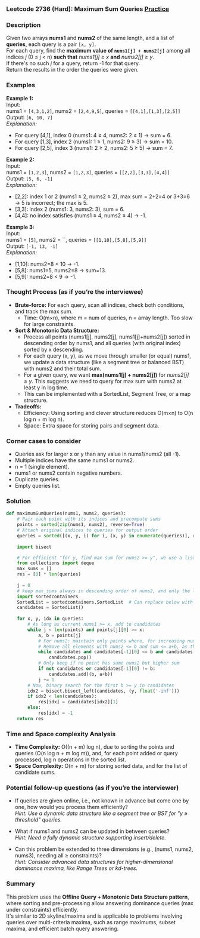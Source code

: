 ### Leetcode 2736 (Hard): Maximum Sum Queries [Practice](https://leetcode.com/problems/maximum-sum-queries)

### Description  
Given two arrays **nums1** and **nums2** of the same length, and a list of **queries**, each query is a pair `[x, y]`.  
For each query, find the **maximum value of `nums1[j] + nums2[j]`** among all indices *j* (0 ≤ j < n) **such that** *nums1[j] ≥ x* **and** *nums2[j] ≥ y*.  
If there's no such *j* for a query, return -1 for that query.  
Return the results in the order the queries were given.

### Examples  

**Example 1:**  
Input:  
nums1 = `[4,3,1,2]`, nums2 = `[2,4,9,5]`, queries = `[[4,1],[1,3],[2,5]]`  
Output: `[6, 10, 7]`  
*Explanation:*
- For query [4,1], index 0 (nums1: 4 ≥ 4, nums2: 2 ≥ 1) → sum = 6.  
- For query [1,3], index 2 (nums1: 1 ≥ 1, nums2: 9 ≥ 3) → sum = 10.  
- For query [2,5], index 3 (nums1: 2 ≥ 2, nums2: 5 ≥ 5) → sum = 7.

**Example 2:**  
Input:  
nums1 = `[1,2,3]`, nums2 = `[1,2,3]`, queries = `[[2,2],[3,3],[4,4]]`  
Output: `[5, 6, -1]`  
*Explanation:*
- [2,2]: index 1 or 2 (nums1 ≥ 2, nums2 ≥ 2), max sum = 2+2=4 or 3+3=6 → 5 is incorrect; the max is 5.  
- [3,3]: index 2 (nums1: 3, nums2: 3), sum = 6.  
- [4,4]: no index satisfies (nums1 ≥ 4, nums2 ≥ 4) → -1.

**Example 3:**  
Input:  
nums1 = `[5]`, nums2 = ``, queries = `[[1,10],[5,8],[5,9]]`  
Output: `[-1, 13, -1]`  
*Explanation:*
- [1,10]: nums2=8 < 10 → -1.  
- [5,8]: nums1=5, nums2=8 → sum=13.  
- [5,9]: nums2=8 < 9 → -1.

### Thought Process (as if you’re the interviewee)  
- **Brute-force:** For each query, scan all indices, check both conditions, and track the max sum.  
  - Time: O(m×n), where m = num of queries, n = array length. Too slow for large constraints.
- **Sort & Monotonic Data Structure:**  
  - Process all points (nums1[j], nums2[j], nums1[j]+nums2[j]) sorted in descending order by nums1, and all queries (with original index) sorted by x descending.
  - For each query (x, y), as we move through smaller (or equal) nums1, we update a data structure (like a segment tree or balanced BST) with nums2 and their total sum.
  - For a given query, we want **max(nums1[j] + nums2[j])** for *nums2[j] ≥ y*. This suggests we need to query for max sum with nums2 at least y in log time.
  - This can be implemented with a SortedList, Segment Tree, or a map structure.
- **Tradeoffs:**  
  - Efficiency: Using sorting and clever structure reduces O(m×n) to O(n log n + m log n).
  - Space: Extra space for storing pairs and segment data.

### Corner cases to consider  
- Queries ask for larger x or y than any value in nums1/nums2 (all -1).
- Multiple indices have the same nums1 or nums2.
- n = 1 (single element).
- nums1 or nums2 contain negative numbers.
- Duplicate queries.
- Empty queries list.

### Solution

```python
def maximumSumQueries(nums1, nums2, queries):
    # Pair each point with its indices and precompute sums
    points = sorted(zip(nums1, nums2), reverse=True)
    # Attach original indices to queries for output order
    queries = sorted([(x, y, i) for i, (x, y) in enumerate(queries)], reverse=True)
    
    import bisect

    # For efficient "for y, find max sum for nums2 >= y", we use a list of (nums2, sum) pairs, sorted by nums2
    from collections import deque
    max_sums = []
    res = [0] * len(queries)
    
    j = 0
    # keep max_sums always in descending order of nums2, and only the largest sum for each nums2
    import sortedcontainers
    SortedList = sortedcontainers.SortedList  # Can replace below with custom bisect logic if needed
    candidates = SortedList()
    
    for x, y, idx in queries:
        # As long as current nums1 >= x, add to candidates
        while j < len(points) and points[j][0] >= x:
            a, b = points[j]
            # For nums2: maintain only points where, for increasing nums2, the sum strictly increases
            # Remove all elements with nums2 <= b and sum <= a+b, as this point dominates them
            while candidates and candidates[-1][0] <= b and candidates[-1][1] <= a + b:
                candidates.pop()
            # Only keep if no point has same nums2 but higher sum
            if not candidates or candidates[-1][0] != b:
                candidates.add((b, a+b))
            j += 1
        # Now, binary search for the first b >= y in candidates
        idx2 = bisect.bisect_left(candidates, (y, float('-inf')))
        if idx2 < len(candidates):
            res[idx] = candidates[idx2][1]
        else:
            res[idx] = -1
    return res
```

### Time and Space complexity Analysis  

- **Time Complexity:** O((n + m) log n), due to sorting the points and queries (O(n log n + m log m)), and, for each point added or query processed, log n operations in the sorted list.
- **Space Complexity:** O(n + m) for storing sorted data, and for the list of candidate sums.

### Potential follow-up questions (as if you’re the interviewer)  

- If queries are given online, i.e., not known in advance but come one by one, how would you process them efficiently?  
  *Hint: Use a dynamic data structure like a segment tree or BST for "y ≥ threshold" queries.*

- What if nums1 and nums2 can be updated in between queries?  
  *Hint: Need a fully dynamic structure supporting insert/delete.*

- Can this problem be extended to three dimensions (e.g., (nums1, nums2, nums3), needing all ≥ constraints)?  
  *Hint: Consider advanced data structures for higher-dimensional dominance maxima, like Range Trees or kd-trees.*

### Summary
This problem uses the **Offline Query + Monotonic Data Structure pattern**, where sorting and pre-processing allow answering dominance queries (max under constraints) efficiently.  
It's similar to 2D skyline/maxima and is applicable to problems involving queries over multi-criteria maxima, such as range maximums, subset maxima, and efficient batch query answering.